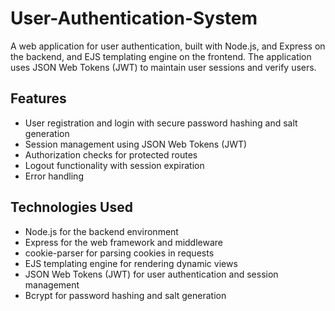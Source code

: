 # User-Authentication-System
A web application for user authentication, built with Node.js, and Express on the backend, and EJS templating engine on the frontend. The application uses JSON Web Tokens (JWT) to maintain user sessions and verify users.

## Features
- User registration and login with secure password hashing and salt generation
- Session management using JSON Web Tokens (JWT)
- Authorization checks for protected routes
- Logout functionality with session expiration
- Error handling

## Technologies Used
- Node.js for the backend environment
- Express for the web framework and middleware
- cookie-parser for parsing cookies in requests
- EJS templating engine for rendering dynamic views
- JSON Web Tokens (JWT) for user authentication and session management
- Bcrypt for password hashing and salt generation
